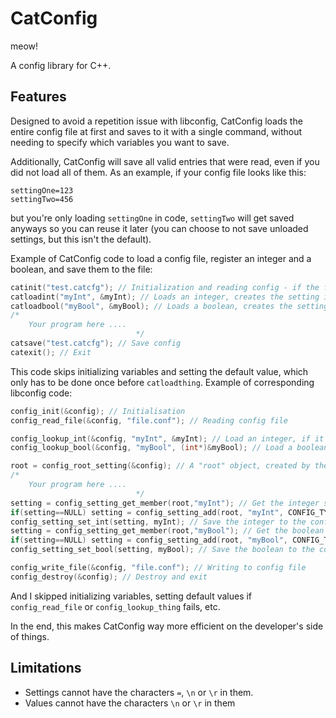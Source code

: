 # CatConfig
meow!

A config library for C++.
## Features
Designed to avoid a repetition issue with libconfig, CatConfig loads the entire config file at first and saves to it with a single command, without needing to specify which variables you want to save.

Additionally, CatConfig will save all valid entries that were read, even if you did not load all of them. As an example, if your config file looks like this:
```
settingOne=123
settingTwo=456
```
but you're only loading `settingOne` in code, `settingTwo` will get saved anyways so you can reuse it later (you can choose to not save unloaded settings, but this isn't the default).

Example of CatConfig code to load a config file, register an integer and a boolean, and save them to the file:
```c
catinit("test.catcfg"); // Initialization and reading config - if the file does not exist, make an empty config
catloadint("myInt", &myInt); // Loads an integer, creates the setting if it doesn't exist
catloadbool("myBool", &myBool); // Loads a boolean, creates the setting if it doesn't exist
/*
    Your program here ....
                            */
catsave("test.catcfg"); // Save config 
catexit(); // Exit
```
This code skips initializing variables and setting the default value, which only has to be done once before `catloadthing`.
Example of corresponding libconfig code:
```c
config_init(&config); // Initialisation
config_read_file(&config, "file.conf"); // Reading config file

config_lookup_int(&config, "myInt", &myInt); // Load an integer, if it exists
config_lookup_bool(&config, "myBool", (int*)&myBool); // Load a boolean, if it exists

root = config_root_setting(&config); // A "root" object, created by the user, is needed 
/* 
    Your program here .... 
                            */
setting = config_setting_get_member(root,"myInt"); // Get the integer setting 
if(setting==NULL) setting = config_setting_add(root, "myInt", CONFIG_TYPE_INT); // Create the integer as a setting, if it doesn't exist
config_setting_set_int(setting, myInt); // Save the integer to the config object
setting = config_setting_get_member(root,"myBool"); // Get the boolean setting
if(setting==NULL) setting = config_setting_add(root, "myBool", CONFIG_TYPE_BOOL); // Create the boolean as a setting, if it doesn't exist
config_setting_set_bool(setting, myBool); // Save the boolean to the config object

config_write_file(&config, "file.conf"); // Writing to config file
config_destroy(&config); // Destroy and exit
```
And I skipped initializing variables, setting default values if `config_read_file` or `config_lookup_thing` fails, etc.

In the end, this makes CatConfig way more efficient on the developer's side of things.

## Limitations
- Settings cannot have the characters `=`, `\n` or `\r` in them.
- Values cannot have the characters `\n` or `\r` in them